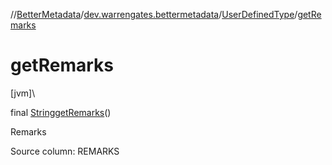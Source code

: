 //[BetterMetadata](../../../index.md)/[dev.warrengates.bettermetadata](../index.md)/[UserDefinedType](index.md)/[getRemarks](get-remarks.md)

# getRemarks

[jvm]\

final [String](https://docs.oracle.com/javase/8/docs/api/java/lang/String.html)[getRemarks](get-remarks.md)()

Remarks

Source column: REMARKS
